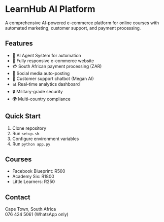 # LearnHub AI Platform

A comprehensive AI-powered e-commerce platform for online courses with automated marketing, customer support, and payment processing.

## Features

- 🤖 AI Agent System for automation
- 🛒 Fully responsive e-commerce website
- 💳 South African payment processing (ZAR)
- 📱 Social media auto-posting
- 🎯 Customer support chatbot (Megan AI)
- 📊 Real-time analytics dashboard
- 🔒 Military-grade security
- 🌍 Multi-country compliance

## Quick Start

1. Clone repository
2. Run `setup.sh`
3. Configure environment variables
4. Run `python app.py`

## Courses

- Facebook Blueprint: R500
- Academy Six: R1800  
- Little Learners: R250

## Contact
Cape Town, South Africa  
076 424 5061 (WhatsApp only)
